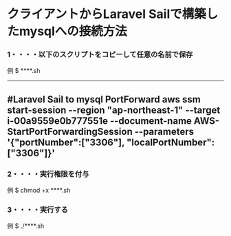 # クライアントからLaravel Sailで構築したmysqlへの接続方法

### 1・・・・以下のスクリプトをコピーして任意の名前で保存
例
$ ****.sh

---
 #Laravel Sail to mysql PortForward
aws ssm start-session --region "ap-northeast-1" --target i-00a9559e0b777551e --document-name AWS-StartPortForwardingSession --parameters '{"portNumber":["3306"], "localPortNumber":["3306"]}'
---

### 2・・・・実行権限を付与
例
$ chmod +x ****.sh

### 3・・・・実行する
例
$ ./****.sh


